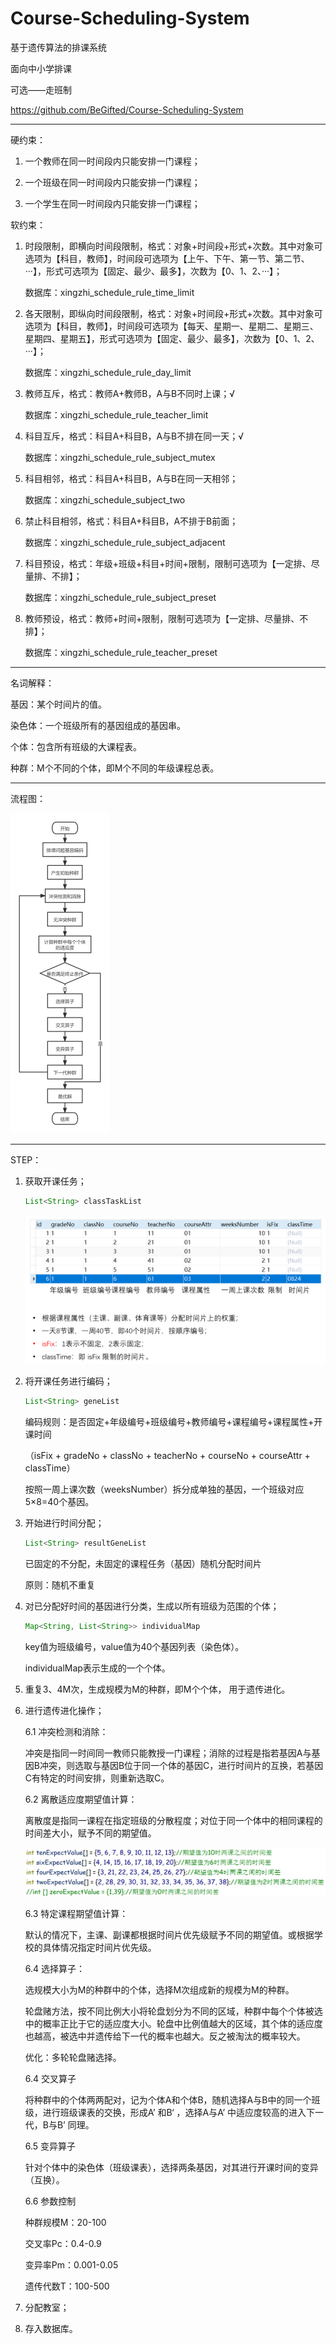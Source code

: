 # Course-Scheduling-System

基于遗传算法的排课系统

面向中小学排课

可选——走班制

https://github.com/BeGifted/Course-Scheduling-System

------

硬约束：

1. 一个教师在同一时间段内只能安排一门课程；

2. 一个班级在同一时间段内只能安排一门课程；

3. 一个学生在同一时间段内只能安排一门课程；

   

软约束：

1. 时段限制，即横向时间段限制，格式：对象+时间段+形式+次数。其中对象可选项为【科目，教师】，时间段可选项为【上午、下午、第一节、第二节、···】，形式可选项为【固定、最少、最多】，次数为【0、1、2、···】；

   数据库：xingzhi_schedule_rule_time_limit

2. 各天限制，即纵向时间段限制，格式：对象+时间段+形式+次数。其中对象可选项为【科目，教师】，时间段可选项为【每天、星期一、星期二、星期三、星期四、星期五】，形式可选项为【固定、最少、最多】，次数为【0、1、2、···】；

   数据库：xingzhi_schedule_rule_day_limit

3. 教师互斥，格式：教师A+教师B，A与B不同时上课；√

   数据库：xingzhi_schedule_rule_teacher_limit

4. 科目互斥，格式：科目A+科目B，A与B不排在同一天；√

   数据库：xingzhi_schedule_rule_subject_mutex

5. 科目相邻，格式：科目A+科目B，A与B在同一天相邻；

   数据库：xingzhi_schedule_subject_two

6. 禁止科目相邻，格式：科目A+科目B，A不排于B前面；

   数据库：xingzhi_schedule_rule_subject_adjacent

7. 科目预设，格式：年级+班级+科目+时间+限制，限制可选项为【一定排、尽量排、不排】；

   数据库：xingzhi_schedule_rule_subject_preset

8. 教师预设，格式：教师+时间+限制，限制可选项为【一定排、尽量排、不排】；

   数据库：xingzhi_schedule_rule_teacher_preset

----

名词解释：

基因：某个时间片的值。

染色体：一个班级所有的基因组成的基因串。

个体：包含所有班级的大课程表。

种群：M个不同的个体，即M个不同的年级课程总表。

----

流程图：

<img src="flowchart.png" alt="flowchart" style="zoom: 50%;" />

----

STEP：

1. 获取开课任务；

   ```java
   List<String> classTaskList
   ```

   <img src="classTask.png" style="zoom:80%;" />

2. 将开课任务进行编码；

   ```java
   List<String> geneList
   ```

   编码规则：是否固定+年级编号+班级编号+教师编号+课程编号+课程属性+开课时间

   （isFix + gradeNo + classNo + teacherNo + courseNo + courseAttr + classTime）

   按照一周上课次数（weeksNumber）拆分成单独的基因，一个班级对应5×8=40个基因。

3. 开始进行时间分配；

   ```java
   List<String> resultGeneList
   ```

   已固定的不分配，未固定的课程任务（基因）随机分配时间片

   原则：随机不重复

4. 对已分配好时间的基因进行分类，生成以所有班级为范围的个体；

   ```java
   Map<String, List<String>> individualMap
   ```

   key值为班级编号，value值为40个基因列表（染色体）。

   individualMap表示生成的一个个体。

5. 重复3、4M次，生成规模为M的种群，即M个个体， 用于遗传进化。

6. 进行遗传进化操作；

   6.1 冲突检测和消除：

   冲突是指同一时间同一教师只能教授一门课程；消除的过程是指若基因A与基因B冲突，则选取与基因B位于同一个体的基因C，进行时间片的互换，若基因C有特定的时间安排，则重新选取C。

   6.2 离散适应度期望值计算：

   离散度是指同一课程在指定班级的分散程度；对位于同一个体中的相同课程的时间差大小，赋予不同的期望值。

   <img src="expect.png" style="zoom:80%;" />

   6.3 特定课程期望值计算：

   默认的情况下，主课、副课都根据时间片优先级赋予不同的期望值。或根据学校的具体情况指定时间片优先级。

   6.4 选择算子：

   选规模大小为M的种群中的个体，选择M次组成新的规模为M的种群。

   轮盘赌方法，按不同比例大小将轮盘划分为不同的区域，种群中每个个体被选中的概率正比于它的适应度大小。轮盘中比例值越大的区域，其个体的适应度也越高，被选中并遗传给下一代的概率也越大。反之被淘汰的概率较大。

   优化：多轮轮盘赌选择。

   6.4 交叉算子

   将种群中的个体两两配对，记为个体A和个体B，随机选择A与B中的同一个班级，进行班级课表的交换，形成A’ 和B‘ ，选择A与A’ 中适应度较高的进入下一代，B与B’ 同理。

   6.5 变异算子

   针对个体中的染色体（班级课表），选择两条基因，对其进行开课时间的变异（互换）。

   6.6 参数控制

   种群规模M：20-100

   交叉率Pc：0.4-0.9

   变异率Pm：0.001-0.05

   遗传代数T：100-500

7. 分配教室；

8. 存入数据库。







